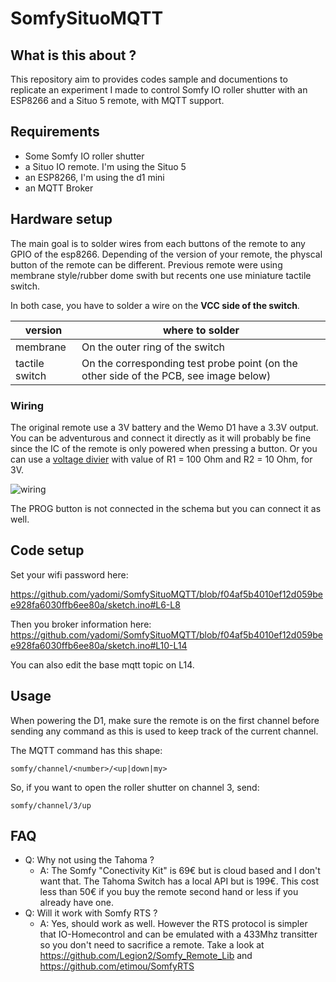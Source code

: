 SomfySituoMQTT
==============


## What is this about ?

This repository aim to provides codes sample and documentions to replicate an experiment I made to control Somfy IO roller shutter with an ESP8266 and a Situo 5 remote, with MQTT support.

## Requirements

- Some Somfy IO roller shutter
- a Situo IO remote. I'm using the Situo 5 
- an ESP8266, I'm using the d1 mini
- an MQTT Broker

## Hardware setup

The main goal is to solder wires from each buttons of the remote to any GPIO of the esp8266. 
Depending of the version of your remote, the physcal button of the remote can be different. 
Previous remote were using membrane style/rubber dome swith but recents one use miniature tactile switch. 

In both case, you have to solder a wire on the **VCC side of the switch**.

| version | where to solder |
|-|-|
| membrane | On the outer ring of the switch  |
| tactile switch | On the corresponding test probe point (on the other side of the PCB, see image below) |

### Wiring

The original remote use a 3V battery and the Wemo D1 have a 3.3V output. You can be adventurous and connect it directly as it will probably 
be fine since the IC of the remote is only powered when pressing a button. Or you can use a [voltage divier](https://en.wikipedia.org/wiki/Voltage_divider) with value of R1 = 100 Ohm and R2 = 10 Ohm, for 3V. 

![wiring](https://user-images.githubusercontent.com/7341187/155855025-fde316c5-0c64-43db-9921-8322b5ac17c6.png)

The PROG button is not connected in the schema but you can connect it as well.


## Code setup

Set your wifi password here:

https://github.com/yadomi/SomfySituoMQTT/blob/f04af5b4010ef12d059bee928fa6030ffb6ee80a/sketch.ino#L6-L8

Then you broker information here:
https://github.com/yadomi/SomfySituoMQTT/blob/f04af5b4010ef12d059bee928fa6030ffb6ee80a/sketch.ino#L10-L14

You can also edit the base mqtt topic on L14.

## Usage

When powering the D1, make sure the remote is on the first channel before sending any command as this is used to keep track of the current channel.

The MQTT command has this shape:

```
somfy/channel/<number>/<up|down|my>
```

So, if you want to open the roller shutter on channel 3, send:

```
somfy/channel/3/up
```


## FAQ

- Q: Why not using the Tahoma ? 
  - A: The Somfy "Conectivity Kit" is 69€ but is cloud based and I don't want that. The Tahoma Switch has a local API but is 199€. This cost less than 50€ if you buy the remote second hand or less if you already have one. 
- Q: Will it work with Somfy RTS ? 
  - A: Yes, should work as well. However the RTS protocol is simpler that IO-Homecontrol and can be emulated with a 433Mhz transitter so you don't need to sacrifice a remote. Take a look at  https://github.com/Legion2/Somfy_Remote_Lib and https://github.com/etimou/SomfyRTS 

